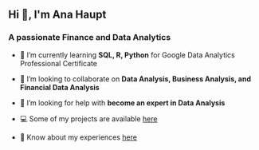 <h2>Hi 👋, I'm Ana Haupt</h2>
<h3 >A passionate Finance and Data Analytics</h3>

- 🌱 I’m currently learning **SQL, R, Python** for Google Data Analytics Professional Certificate

- 🤝 I’m looking to collaborate on **Data Analysis, Business Analysis, and Financial Data Analysis**

- 🔎 I’m looking for help with **become an expert in Data Analysis**

- 💻 Some of my projects are available [here](https://anahaupt.my.canva.site/)

- 📄 Know about my experiences [here](https://www.linkedin.com/in/anahaupt/)
